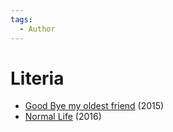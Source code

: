 ```yaml
---
tags:
  - Author
---
```


# Literia

- [Good Bye my oldest friend](./goodbyemyoldestfriend.md) (2015)
- [Normal Life](./normallife.md) (2016)